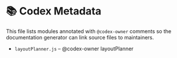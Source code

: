 # 📚 Codex Metadata

This file lists modules annotated with `@codex-owner` comments so the documentation generator can link source files to maintainers.

- `layoutPlanner.js` – @codex-owner layoutPlanner
